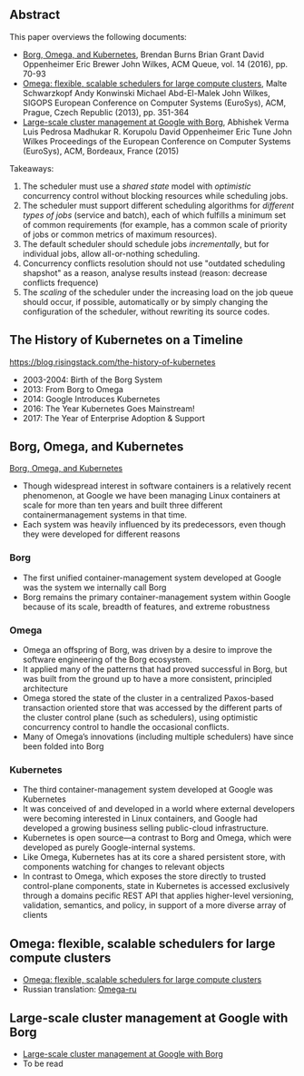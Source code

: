 ## Abstract

This paper overviews the following documents:

- [Borg, Omega, and Kubernetes][BOK], Brendan Burns Brian Grant David Oppenheimer Eric Brewer John Wilkes, ACM Queue, vol. 14 (2016), pp. 70-93
- [Omega: flexible, scalable schedulers for large compute clusters][Omega], Malte Schwarzkopf Andy Konwinski Michael Abd-El-Malek John Wilkes, SIGOPS European Conference on Computer Systems (EuroSys), ACM, Prague, Czech Republic (2013), pp. 351-364
- [Large-scale cluster management at Google with Borg][Borg], Abhishek Verma Luis Pedrosa Madhukar R. Korupolu David Oppenheimer Eric Tune John Wilkes
Proceedings of the European Conference on Computer Systems (EuroSys), ACM, Bordeaux, France (2015)

Takeaways:
 
1. The scheduler must use a *shared state* model with *optimistic* concurrency control without blocking resources while scheduling jobs.
2. The scheduler must support different scheduling algorithms for *different types of jobs* (service and batch), each of which fulfills a minimum set of common requirements (for example, has a common scale of priority of jobs or common metrics of maximum resources).
3. The default scheduler should schedule jobs *incrementally*, but for individual jobs, allow all-or-nothing scheduling.
4. Сoncurrency conflicts resolution should not use "outdated scheduling shapshot" as a reason, analyse results instead (reason: decrease conflicts frequence)
5. The *scaling* of the scheduler under the increasing load on the job queue should occur, if possible, automatically or by simply changing the configuration of the scheduler, without rewriting its source codes.


## The History of Kubernetes on a Timeline

https://blog.risingstack.com/the-history-of-kubernetes
- 2003-2004: Birth of the Borg System
- 2013: From Borg to Omega
- 2014: Google Introduces Kubernetes
- 2016: The Year Kubernetes Goes Mainstream!
- 2017: The Year of Enterprise Adoption & Support


## Borg, Omega, and Kubernetes

[Borg, Omega, and Kubernetes][BOK]

- Though widespread interest in software containers is a relatively recent phenomenon, at Google we have been managing Linux containers at scale for more than ten years and built three different containermanagement systems in that time.
- Each system was heavily influenced by its predecessors, even though they were developed for different reasons

### Borg

- The first unified container-management system developed at Google was the system we internally call Borg
- Borg remains the primary container-management system within Google because of its scale, breadth of features, and extreme robustness

### Omega

- Omega an offspring of Borg, was driven by a desire to improve the software engineering of the Borg ecosystem.
- It applied many of the patterns that had proved successful in Borg, but was built from the ground up to have a more consistent, principled architecture
- Omega stored the state of the cluster in a centralized Paxos-based transaction oriented store that was accessed by the different parts of the cluster control plane (such as schedulers), using optimistic concurrency control to handle the occasional conflicts.
- Many of Omega’s innovations (including multiple schedulers) have since been folded into Borg

### Kubernetes

- The third container-management system developed at Google was Kubernetes
-  It was conceived of and developed in a world where external developers were becoming
interested in Linux containers, and Google had developed a growing business selling public-cloud infrastructure.
- Kubernetes is open source—a contrast to Borg and Omega, which were developed as purely Google-internal systems.
- Like Omega, Kubernetes has at its core a shared persistent store, with components watching for changes to relevant objects
- In contrast to Omega, which exposes the store directly to trusted control-plane components, state in Kubernetes is accessed exclusively through a domains pecific REST API that applies higher-level versioning, validation, semantics, and policy, in support of a more diverse array of clients


## Omega: flexible, scalable schedulers for large compute clusters

- [Omega: flexible, scalable schedulers for large compute clusters][Omega]
- Russian translation: [Omega-ru](Omega-ru.md)



## Large-scale cluster management at Google with Borg

- [Large-scale cluster management at Google with Borg][Borg]
- To be read


[Omega]: https://research.google/pubs/pub41684/
[Borg]: https://research.google/pubs/pub43438/
[BOK]: https://research.google/pubs/pub44843/


